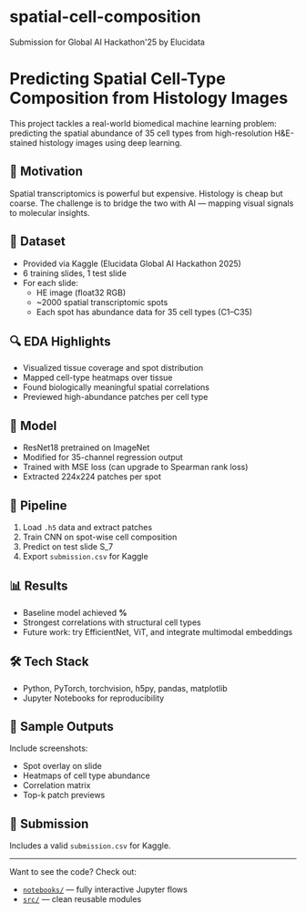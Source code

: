 # spatial-cell-composition
Submission for Global AI Hackathon'25 by Elucidata

# Predicting Spatial Cell-Type Composition from Histology Images

This project tackles a real-world biomedical machine learning problem: predicting the spatial abundance of 35 cell types from high-resolution H&E-stained histology images using deep learning.

## 🧠 Motivation

Spatial transcriptomics is powerful but expensive. Histology is cheap but coarse. The challenge is to bridge the two with AI — mapping visual signals to molecular insights.

## 🧪 Dataset

- Provided via Kaggle (Elucidata Global AI Hackathon 2025)
- 6 training slides, 1 test slide
- For each slide:
  - HE image (float32 RGB)
  - ~2000 spatial transcriptomic spots
  - Each spot has abundance data for 35 cell types (C1–C35)

## 🔍 EDA Highlights

- Visualized tissue coverage and spot distribution
- Mapped cell-type heatmaps over tissue
- Found biologically meaningful spatial correlations
- Previewed high-abundance patches per cell type

## 🧠 Model

- ResNet18 pretrained on ImageNet
- Modified for 35-channel regression output
- Trained with MSE loss (can upgrade to Spearman rank loss)
- Extracted 224x224 patches per spot

## 🔄 Pipeline

1. Load `.h5` data and extract patches
2. Train CNN on spot-wise cell composition
3. Predict on test slide S_7
4. Export `submission.csv` for Kaggle

## 📊 Results

- Baseline model achieved **%**
- Strongest correlations with structural cell types
- Future work: try EfficientNet, ViT, and integrate multimodal embeddings

## 🛠 Tech Stack

- Python, PyTorch, torchvision, h5py, pandas, matplotlib
- Jupyter Notebooks for reproducibility

## 📸 Sample Outputs

Include screenshots:
- Spot overlay on slide
- Heatmaps of cell type abundance
- Correlation matrix
- Top-k patch previews

## 📁 Submission

Includes a valid `submission.csv` for Kaggle.

---

Want to see the code? Check out:
- [`notebooks/`](notebooks/) — fully interactive Jupyter flows
- [`src/`](src/) — clean reusable modules
